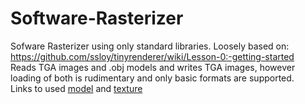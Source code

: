 # Software-Rasterizer
Sofware Rasterizer using only standard libraries. Loosely based on: https://github.com/ssloy/tinyrenderer/wiki/Lesson-0:-getting-started  
Reads TGA images and .obj models and writes TGA images, however loading of both is rudimentary and only basic formats are supported.  
Links to used [model](https://github.com/ssloy/tinyrenderer/blob/f6fecb7ad493264ecd15e230411bfb1cca539a12/obj/african_head.obj) and [texture](https://github.com/ssloy/tinyrenderer/raw/master/obj/african_head/african_head_diffuse.tga)
